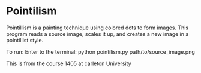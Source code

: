 # Pointilism
Pointillism is a painting technique using colored dots to form images. This program reads a source image, scales it up, and creates a new image in a pointillist style.

To run:
Enter to the terminal: python pointilism.py path/to/source_image.png

This is from the course 1405 at carleton University
